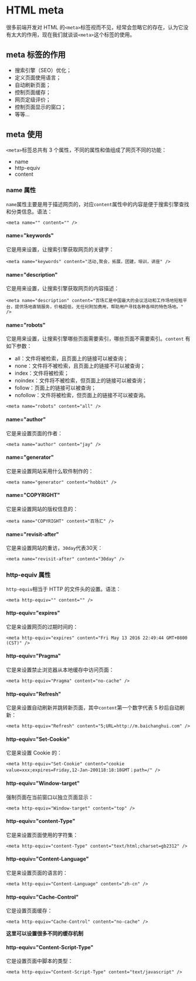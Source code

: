 # HTML meta
很多前端开发对 HTML 的`<meta>`标签视而不见，经常会忽略它的存在，认为它没有太大的作用，现在我们就谈谈`<meta>`这个标签的使用。

## meta 标签的作用

* 搜索引擎（SEO）优化；
* 定义页面使用语言；
* 自动刷新页面；
* 控制页面缓存；
* 网页定级评价；
* 控制页面显示的窗口；
* 等等...

## meta 使用
`<meta>`标签总共有 3 个属性，不同的属性和值组成了网页不同的功能：

* name
* http-equiv
* content

### name 属性
`name`属性主要是用于描述网页的，对应`content`属性中的内容是便于搜索引擎查找和分类信息。语法：

```
<meta name="" content="" />
```

#### name="keywords"
它是用来设置，让搜索引擎获取网页的关键字：

```
<meta name="keywords" content="活动,聚会，拓展，团建，培训，讲座" />
```

#### name="description"
它是用来设置，让搜索引擎获取网页的内容描述：

```
<meta name="description" content="百场汇是中国最大的会议活动和工作场地短租平台，提供场地直销服务，价格超低，无任何附加费用，帮助用户寻找各种各样的特色场地。" />
```

#### name="robots"
它是用来设置，让搜索引擎哪些页面需要索引，哪些页面不需要索引。`content` 有如下参数：

* all：文件将被检索，且页面上的链接可以被查询；
* none：文件将不被检索，且页面上的链接不可以被查询；
* index：文件将被检索；
* noindex：文件将不被检索，但页面上的链接可以被查询；
* follow：页面上的链接可以被查询；
* nofollow：文件将被检索，但页面上的链接不可以被查询。

```
<meta name="robots" content="all" />
```

#### name="author"
它是来设置页面的作者：

```
<meta name="author" content="jay" />
```

#### name="generator"
它是来设置网站采用什么软件制作的：

```
<meta name="generator" content="hobbit" />
```

#### name="COPYRIGHT"
它是来设置网站的版权信息的：

```
<meta name="COPYRIGHT" content="百场汇" />
```

#### name="revisit-after"
它是来设置网站的重访，`30day`代表30天：

```
<meta name="revisit-after" content="30day" />
```

### http-equiv 属性
`http-equiv`相当于 HTTP 的文件头的设置。语法：

```
<meta http-equiv="" content="" />
```

#### http-equiv="expires"
它是来设置网页的过期时间的：

```
<meta http-equiv="expires" content="Fri May 13 2016 22:49:44 GMT+0800 (CST)" />
```

#### http-equiv="Pragma"
它是来设置禁止浏览器从本地缓存中访问页面：

```
<meta http-equiv="Pragma" content="no-cache" />
```

#### http-equiv="Refresh"
它是来设置自动刷新并跳转新页面，其中`content`第一个数字代表 5 秒后自动刷新：

```
<meta http-equiv="Refresh" content="5;URL=http://m.baichanghui.com" />
```

#### http-equiv="Set-Cookie"
它是来设置 Cookie 的：

```
<meta http-equiv="Set-Cookie" content="cookie value=xxx;expires=Friday,12-Jan-200118:18:18GMT；path=/" />
```

#### http-equiv="Window-target"
强制页面在当前窗口以独立页面显示：

```
<meta http-equiv="Window-target" content="top" />
```

#### http-equiv="content-Type"
它是来设置页面使用的字符集：

```
<meta http-equiv="content-Type" content="text/html;charset=gb2312" />
```

#### http-equiv="Content-Language"
它是来设置页面的语言的：

```
<meta http-equiv="Content-Language" content="zh-cn" />
```

#### http-equiv="Cache-Control"
它是设置页面缓存：

```
<meta http-equiv="Cache-Control" content="no-cache" />
```

**这里可以设置很多不同的缓存机制**

#### http-equiv="Content-Script-Type"
它是设置页面中脚本的类型：

```
<meta http-equiv="Content-Script-Type" content="text/javascript" />
```







